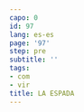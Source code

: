 ```yaml
---
capo: 0
id: 97
lang: es-es
page: '97'
step: pre
subtitle: ''
tags:
- com
- vir
title: LA ESPADA
---
```

